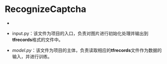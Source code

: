 # RecognizeCaptcha
<ul><li></li></ul>

<ul><li>input.py：该文件为项目的入口，负责对图片进行初始化处理并输出到<strong>tfrecords</strong>格式的文件中。</li></ul>
<ul><li><i>model.py</i>：该文件为项目的主体，负责读取相应的<strong>tfrecords</strong>文件作为数据的输入，并进行训练。</li></ul>
